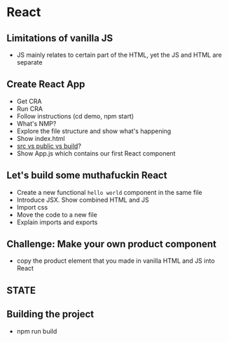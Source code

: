 # React

## Limitations of vanilla JS
- JS mainly relates to certain part of the HTML, yet the JS and HTML are separate

## Create React App
- Get CRA
- Run CRA
- Follow instructions (cd demo, npm start)
- What's NMP?
- Explore the file structure and show what's happening
- Show index.html
- [src vs public vs build](https://stackoverflow.com/questions/52266892/meaning-of-src-public-and-build-folders)?
- Show App.js which contains our first React component

## Let's build some muthafuckin React
- Create a new functional ```hello world``` component in the same file
- Introduce JSX. Show combined HTML and JS
- Import css
- Move the code to a new file
- Explain imports and exports

## Challenge: Make your own product component
- copy the product element that you made in vanilla HTML and JS into React

## STATE

## Building the project
- npm run build
